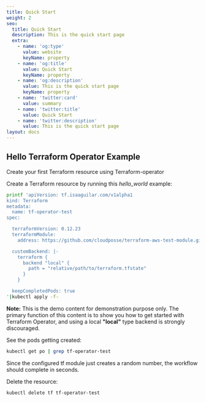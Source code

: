 ```yaml
---
title: Quick Start
weight: 2
seo:
  title: Quick Start
  description: This is the quick start page
  extra:
    - name: 'og:type'
      value: website
      keyName: property
    - name: 'og:title'
      value: Quick Start
      keyName: property
    - name: 'og:description'
      value: This is the quick start page
      keyName: property
    - name: 'twitter:card'
      value: summary
    - name: 'twitter:title'
      value: Quick Start
    - name: 'twitter:description'
      value: This is the quick start page
layout: docs
---
```


## Hello Terraform Operator Example

Create your first Terraform resource using Terraform-operator

Create a Terraform resource by running this _hello_world_ example:

```bash
printf 'apiVersion: tf.isaaguilar.com/v1alpha1
kind: Terraform
metadata:
  name: tf-operator-test
spec:

  terraformVersion: 0.12.23
  terraformModule:
    address: https://github.com/cloudposse/terraform-aws-test-module.git

  customBackend: |-
    terraform {
      backend "local" {
        path = "relative/path/to/terraform.tfstate"
      }
    }

  keepCompletedPods: true
'|kubectl apply -f-
```

<div class="note">
  <strong>Note:</strong>
  This is the demo content for demonstration purpose only. The primary function of this content is to show you how to get started with Terraform Operator, and using a local <strong>"local"</strong> type backend is strongly discouraged.
</div>

See the pods getting created:

```bash
kubectl get po | grep tf-operator-test
```

<div class="note">
Since the configured tf module just creates a random number, the workflow should complete in seconds.
</div>

Delete the resource:

```bash
kubectl delete tf tf-operator-test
```